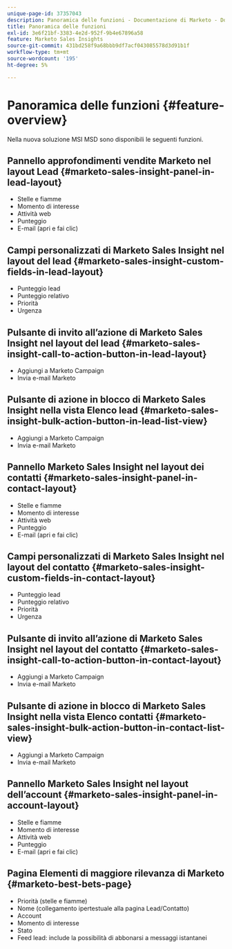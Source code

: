 ```yaml
---
unique-page-id: 37357043
description: Panoramica delle funzioni - Documentazione di Marketo - Documentazione del prodotto
title: Panoramica delle funzioni
exl-id: 3e6f21bf-3383-4e2d-952f-9b4e67896a58
feature: Marketo Sales Insights
source-git-commit: 431bd258f9a68bbb9df7acf043085578d3d91b1f
workflow-type: tm+mt
source-wordcount: '195'
ht-degree: 5%

---
```


# Panoramica delle funzioni {#feature-overview}

Nella nuova soluzione MSI MSD sono disponibili le seguenti funzioni.

## Pannello approfondimenti vendite Marketo nel layout Lead  {#marketo-sales-insight-panel-in-lead-layout}

* Stelle e fiamme
* Momento di interesse
* Attività web
* Punteggio
* E-mail (apri e fai clic)

## Campi personalizzati di Marketo Sales Insight nel layout del lead  {#marketo-sales-insight-custom-fields-in-lead-layout}

* Punteggio lead
* Punteggio relativo
* Priorità
* Urgenza

## Pulsante di invito all’azione di Marketo Sales Insight nel layout del lead  {#marketo-sales-insight-call-to-action-button-in-lead-layout}

* Aggiungi a Marketo Campaign
* Invia e-mail Marketo

## Pulsante di azione in blocco di Marketo Sales Insight nella vista Elenco lead  {#marketo-sales-insight-bulk-action-button-in-lead-list-view}

* Aggiungi a Marketo Campaign
* Invia e-mail Marketo

## Pannello Marketo Sales Insight nel layout dei contatti  {#marketo-sales-insight-panel-in-contact-layout}

* Stelle e fiamme
* Momento di interesse
* Attività web
* Punteggio
* E-mail (apri e fai clic)

## Campi personalizzati di Marketo Sales Insight nel layout del contatto  {#marketo-sales-insight-custom-fields-in-contact-layout}

* Punteggio lead
* Punteggio relativo
* Priorità
* Urgenza

## Pulsante di invito all’azione di Marketo Sales Insight nel layout del contatto  {#marketo-sales-insight-call-to-action-button-in-contact-layout}

* Aggiungi a Marketo Campaign
* Invia e-mail Marketo

## Pulsante di azione in blocco di Marketo Sales Insight nella vista Elenco contatti  {#marketo-sales-insight-bulk-action-button-in-contact-list-view}

* Aggiungi a Marketo Campaign
* Invia e-mail Marketo

## Pannello Marketo Sales Insight nel layout dell’account {#marketo-sales-insight-panel-in-account-layout}

* Stelle e fiamme
* Momento di interesse
* Attività web
* Punteggio
* E-mail (apri e fai clic)

## Pagina Elementi di maggiore rilevanza di Marketo {#marketo-best-bets-page}

* Priorità (stelle e fiamme)
* Nome (collegamento ipertestuale alla pagina Lead/Contatto)
* Account
* Momento di interesse
* Stato
* Feed lead: include la possibilità di abbonarsi a messaggi istantanei
